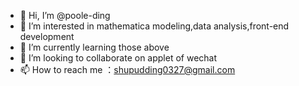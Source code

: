- 👋 Hi, I’m @poole-ding
- 👀 I’m interested in mathematica modeling,data analysis,front-end development
- 🌱 I’m currently learning those above
- 💞️ I’m looking to collaborate on applet of wechat
- 📫 How to reach me ：shupudding0327@gmail.com

<!---
poole-ding/poole-ding is a ✨ special ✨ repository because its `README.md` (this file) appears on your GitHub profile.
You can click the Preview link to take a look at your changes.
--->
